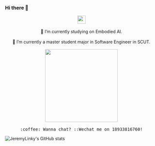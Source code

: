 ### Hi there 👋


<!-- - 👯 I’m looking to collaborate on ...
- 🤔 I’m looking for help with ... -->
<!-- - 💬 Ask me about ... -->
<!-- - 😄 Pronouns: ...
- ⚡ Fun fact: ... -->
<!-- - 🔭 I’m currently studying on Embodied AI.
- 🌱 I’m currently a master student major in Software Engineer in SCUT. -->
<p align="center">

  <img src="https://user-images.githubusercontent.com/5679180/79618120-0daffb80-80be-11ea-819e-d2b0fa904d07.gif" width="27px">
    <br><br>
    🔭 I’m currently studying on Embodied AI.
    <br><br>
    🌱 I’m currently a master student major in Software Engineer in SCUT.
    <samp>
    <br><br>
    <img src="https://i.imgur.com/kdKhgx6.gif" width="240px" align="center">
    <br><br>:coffee: Wanna chat? ::Wechat me on 18933816760!
  </samp>
</p>

![JeremyLinky's GitHub stats](https://github-readme-stats.vercel.app/api?username=JeremyLinky&show_icons=true&theme=tokyonight)
